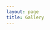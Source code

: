 ```yaml
---
layout: page
title: Gallery
---
```

<!-- ![alt](/assets/image24/gallery/IMG_8354.jpeg)
![alt](/assets/image24/gallery/IMG_8330.jpeg) 
![alt](/assets/image24/gallery/IMG_8332.jpeg) ![alt](/assets/image24/gallery/IMG_8342.jpeg)
![alt](/assets/image24/gallery/IMG_8356.jpeg)
![alt](/assets/image24/gallery/IMG_8373.jpeg)
![alt](/assets/image24/gallery/IMG_8418.jpeg)
![alt](/assets/image24/gallery/IMG_8471.jpeg)
![alt](/assets/image24/gallery/IMG_8484.jpeg)
![alt](/assets/image24/gallery/IMG_8512.jpeg) -->